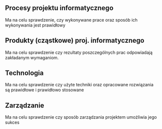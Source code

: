 ## Procesy projektu informatycznego
Ma na celu sprawdzenie, czy wykonywane prace oraz sposób ich wykonywania jest prawidłowy

## Produkty (cząstkowe) proj. informatycznego
Ma na celu sprawdzenie czy rezultaty poszczególnych prac odpowiadają zakładanym wymaganiom.

## Technologia
Ma na celu sprawdzenie czy użyte techniki oraz opracowane rozwiązania są prawidłowe i prawidłowo stosowane

## Zarządzanie
Ma na celu sprawdzenie czy sposób zarządzania projektem umożliwia jego sukces